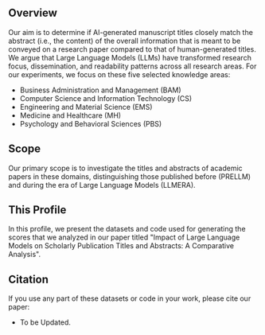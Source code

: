 ## Overview

Our aim is to determine if AI-generated manuscript titles closely match the abstract (i.e., the content) of the overall information that is meant to be conveyed on a research paper compared to that of human-generated titles. We argue that Large Language Models (LLMs) have transformed research focus, dissemination, and readability patterns across all research areas. For our experiments, we focus on these five selected knowledge areas:

- Business Administration and Management (BAM)
- Computer Science and Information Technology (CS)
- Engineering and Material Science (EMS)
- Medicine and Healthcare (MH)
- Psychology and Behavioral Sciences (PBS)

## Scope

Our primary scope is to investigate the titles and abstracts of academic papers in these domains, distinguishing those published before (PRELLM) and during the era of Large Language Models (LLMERA).

## This Profile

In this profile, we present the datasets and code used for generating the scores that we analyzed in our paper titled "Impact of Large Language Models on Scholarly Publication Titles and Abstracts: A Comparative Analysis".

## Citation

If you use any part of these datasets or code in your work, please cite our paper:
- To be Updated.
